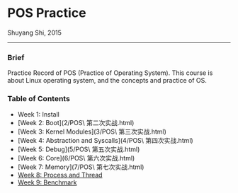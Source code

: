 # POS Practice

Shuyang Shi, 2015
***
### Brief
Practice Record of POS (Practice of Operating System). This course is about Linux operating system, and the concepts and practice of OS.

### Table of Contents
- Week 1: Install
- [Week 2: Boot](2/POS\ 第二次实战.html)
- [Week 3: Kernel Modules](3/POS\ 第三次实战.html)
- [Week 4: Abstraction and Syscalls](4/POS\ 第四次实战.html)
- [Week 5: Debug](5/POS\ 第五次实战.html)
- [Week 6: Core](6/POS\ 第六次实战.html)
- [Week 7: Memory](7/POS\ 第七次实战.html)
- [Week 8: Process and Thread](POS第8次实战.md)
- [Week 9: Benchmark](POS第9次实战.md)
